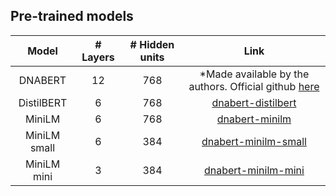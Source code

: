 ## Pre-trained models

|   **Model**  | **# Layers** | **# Hidden units** |                                            **Link**                                            |
|:------------:|:------------:|:------------------:|:----------------------------------------------------------------------------------------------:|
|    DNABERT   |      12      |         768        | *Made available by the authors. Official github [here](https://github.com/jerryji1993/DNABERT) |
|  DistilBERT  |       6      |         768        |            [dnabert-distilbert](https://huggingface.co/Peltarion/dnabert-distilbert)           |
|    MiniLM    |       6      |         768        |                [dnabert-minilm](https://huggingface.co/Peltarion/dnabert-minilm)               |
| MiniLM small |       6      |         384        |          [dnabert-minilm-small](https://huggingface.co/Peltarion/dnabert-minilm-small)         |
|  MiniLM mini |       3      |         384        |           [dnabert-minilm-mini](https://huggingface.co/Peltarion/dnabert-minilm-mini)          |

